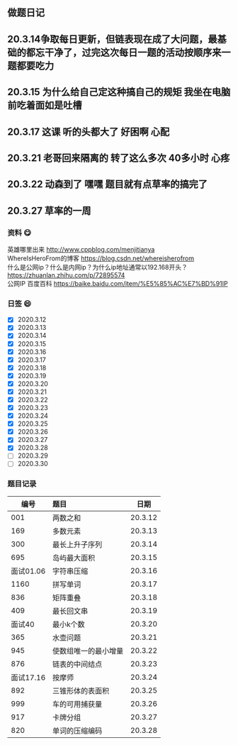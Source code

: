## 做题日记
20.3.14争取每日更新，但链表现在成了大问题，最基础的都忘干净了，过完这次每日一题的活动按顺序来一题都要吃力
----------
20.3.15 为什么给自己定这种搞自己的规矩  我坐在电脑前吃着面如是吐槽
----------
20.3.17 这课 听的头都大了  好困啊  心配
----------
20.3.21 老哥回来隔离的  转了这么多次 40多小时 心疼
----------
20.3.22 动森到了 嘿嘿   题目就有点草率的搞完了
----------
20.3.27 草率的一周
----------
### 资料 😋
英雄哪里出来 http://www.cppblog.com/menjitianya <br>
WhereIsHeroFrom的博客 https://blog.csdn.net/whereisherofrom <br>
什么是公网ip？什么是内网ip？为什么ip地址通常以192.168开头？ https://zhuanlan.zhihu.com/p/72895574<br>
公网IP 百度百科 https://baike.baidu.com/item/%E5%85%AC%E7%BD%91IP

### 日签 😄

- [x]  2020.3.12
- [x]  2020.3.13
- [x]  2020.3.14
- [x]  2020.3.15
- [x]  2020.3.16
- [x]  2020.3.17
- [x]  2020.3.18
- [x]  2020.3.19
- [x]  2020.3.20
- [x]  2020.3.21
- [x]  2020.3.22
- [x]  2020.3.23
- [x]  2020.3.24
- [x]  2020.3.25
- [x]  2020.3.26
- [x]  2020.3.27
- [x]  2020.3.28
- [ ]  2020.3.29
- [ ]  2020.3.30

### 题目记录

| 编号  | 题目 | 日期 |
| ----- | :--------  | :------: |
| 001     | 两数之和      | 20.3.12         |
| 169     | 多数元素       | 20.3.13         |
| 300     | 最长上升子序列       | 20.3.14         |
| 695     | 岛屿最大面积       | 20.3.15         |
| 面试01.06     | 字符串压缩       | 20.3.16         |
| 1160    | 拼写单词       | 20.3.17         |
| 836    | 矩阵重叠      | 20.3.18         |	
| 409    | 最长回文串       | 20.3.19         |	
| 面试40    | 最小k个数      | 20.3.20         |	
| 365    |  水壶问题     | 20.3.21         |
| 945    |  使数组唯一的最小增量     | 20.3.22         |
| 876    |  链表的中间结点     | 20.3.23         |
| 面试17.16    |  按摩师     | 20.3.24         |
| 892    |  三锥形体的表面积     | 20.3.25        |
| 999    |  车的可用捕获量     | 20.3.26        |
| 917    |  卡牌分组     | 20.3.27        |
| 820    |  单词的压缩编码     | 20.3.28        |
